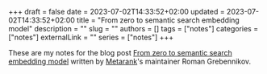 +++
draft = false
date = 2023-07-02T14:33:52+02:00
updated = 2023-07-02T14:33:52+02:00
title = "From zero to semantic search embedding model"
description = ""
slug = ""
authors = []
tags = ["notes"]
categories = ["notes"]
externalLink = ""
series = ["notes"]
+++

These are my notes for the blog post
[From zero to semantic search embedding model](https://blog.metarank.ai/from-zero-to-semantic-search-embedding-model-592e16d94b61)
written by
[Metarank](https://www.metarank.ai/)'s maintainer Roman Grebennikov.


